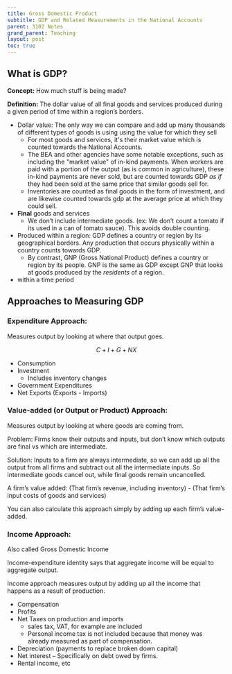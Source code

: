 ```yaml
---
title: Gross Domestic Product
subtitle: GDP and Related Measurements in the National Accounts
parent: 3102 Notes
grand_parent: Teaching
layout: post
toc: true
---
```



<!--
https://www.bea.gov/system/files/2020-04/GDP-Education-by-BEA.pdf
https://www.cia.gov/the-world-factbook/field/real-gdp-purchasing-power-parity/country-comparison
https://apps.bea.gov/iTable/iTable.cfm?reqid=19&step=3&isuri=1&nipa_table_list=289&categories=survey
-->


## What is GDP?

**Concept:** How much stuff is being made?

**Definition:** The dollar value of all final goods and services produced during a given period of time within a region’s borders.

- Dollar value: The only way we can compare and add up many thousands of different types of goods is using using the value for which they sell
    - For most goods and services, it's their market value which is counted towards the National Accounts. 
    - The BEA and other agencies have some notable exceptions, such as including the "market value" of in-kind payments. When workers are paid with a portion of the output (as is common in agriculture), these in-kind payments are never sold, but are counted towards GDP *as if* they had been sold at the same price that similar goods sell for.
    - Inventories are counted as final goods in the form of investment, and are likewise counted towards gdp at the average price at which they could sell.
- **Final** goods and services
    - We don’t include intermediate goods. (ex: We don’t count a tomato if its used in a can of tomato sauce). This avoids double counting.
- Produced within a region: GDP defines a country or region by its geographical borders. Any production that occurs physically within a country counts towards GDP.
    - By contrast, GNP (Gross National Product) defines a country or region by its people. GNP is the same as GDP except GNP that looks at goods produced by the *residents* of a region.
- within a time period


<!--
But the dollar value of some goods must be *imputed*.
A full list of imputations here
https://apps.bea.gov/iTable/iTable.cfm?reqid=19&step=3&isuri=1&nipa_table_list=289&categories=survey
he largest NIPA imputation is that made to approximate the value of the services
provided by owner-occupied housing. This imputation is made so that the treatment of
owner-occupied housing in the accounts is comparable to that for tenant-occupied
housing (which is valued by rent paid), thereby keeping GDP invariant as to whether a
house is owned or rented. In the NIPAs, the purchase of a new house (excluding the value
of the unimproved land) is treated as an investment, the ownership of the home is treated
as a productive enterprise, and a service is assumed to flow, over its economic life, from
the house to the occupant. For the homeowner, the value of this service is measured as
the income the homeowner could have received if the house had been rented to a tenant.-->

<!--https://www.cia.gov/the-world-factbook/field/real-gdp-purchasing-power-parity/country-comparison-->


## Approaches to Measuring GDP


### Expenditure Approach:

Measures output by looking at where that output goes.

$$C + I + G + NX$$

- Consumption
- Investment
    - Includes inventory changes
- Government Expenditures
- Net Exports (Exports - Imports)

<!--Government investment is always counted, but where it goes in the formula varies. BEA lumps Gov consumption and invesetment together. OECD seems to seperate them. Need to double check on that before uncommenting this part.-->

### Value-added (or Output or Product) Approach:

Measures output by looking at where goods are coming from.

Problem: Firms know their outputs and inputs, but don’t know which outputs are final vs which are intermediate.

Solution: Inputs to a firm are always intermediate, so we can add up all the output from all firms and subtract out all
the intermediate inputs. So intermediate goods cancel out, while final goods remain uncancelled.

A firm’s value added: (That firm’s revenue, including inventory) - (That firm’s input costs of goods and services)

You can also calculate this approach simply by adding up each firm’s value-added.


### Income Approach:

Also called Gross Domestic Income

Income-expenditure identity says that aggregate income will be equal to aggregate output.

Income approach measures output by adding up all the income that happens as a result of production.

- Compensation
- Profits
- Net Taxes on production and imports
    - sales tax, VAT, for example are included
    - Personal income tax is not included because that money was already measured as part of compensation.
- Depreciation (payments to replace broken down capital)
- Net interest
    – Specifically on debt owed by firms.
- Rental income, etc

